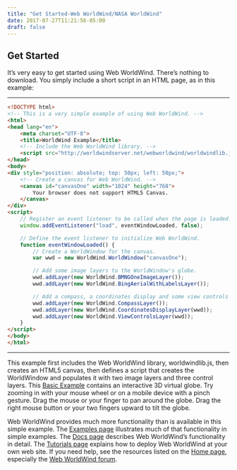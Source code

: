```yaml
---
title: "Get Started-Web WorldWind/NASA WorldWind"
date: 2017-07-27T11:21:56-05:00
draft: false
---
```


## Get Started

It’s very easy to get started using Web WorldWind. There’s nothing to download. You simply include a short script in an HTML page, as in this example:

---

```html
<!DOCTYPE html>
<!-- This is a very simple example of using Web WorldWind. -->
<html>
<head lang="en">
    <meta charset="UTF-8">
    <title>WorldWind Example</title>
    <!-- Include the Web WorldWind library. -->
    <script src="http://worldwindserver.net/webworldwind/worldwindlib.js" type="text/javascript"></script>
</head>
<body>
<div style="position: absolute; top: 50px; left: 50px;">
    <!-- Create a canvas for Web WorldWind. -->
    <canvas id="canvasOne" width="1024" height="768">
        Your browser does not support HTML5 Canvas.
    </canvas>
</div>
<script>
    // Register an event listener to be called when the page is loaded.
    window.addEventListener("load", eventWindowLoaded, false);

    // Define the event listener to initialize Web WorldWind.
    function eventWindowLoaded() {
        // Create a WorldWindow for the canvas.
        var wwd = new WorldWind.WorldWindow("canvasOne");

        // Add some image layers to the WorldWindow's globe.
        wwd.addLayer(new WorldWind.BMNGOneImageLayer());
        wwd.addLayer(new WorldWind.BingAerialWithLabelsLayer());

        // Add a compass, a coordinates display and some view controls to the WorldWindow.
        wwd.addLayer(new WorldWind.CompassLayer());
        wwd.addLayer(new WorldWind.CoordinatesDisplayLayer(wwd));
        wwd.addLayer(new WorldWind.ViewControlsLayer(wwd));
    }
</script>
</body>
</html>
```
---

This example first includes the Web WorldWind library, worldwindlib.js, then creates an HTML5 canvas, then defines a script that creates the WorldWindow and populates it with two image layers and three control layers. This <a href="http://worldwindserver.net/webworldwind/examples/SimplestExample.html" target="_blank">Basic Example</a> contains an interactive 3D virtual globe. Try zooming in with your mouse wheel or on a mobile device with a pinch gesture. Drag the mouse or your finger to pan around the globe. Drag the right mouse button or your two fingers upward to tilt the globe.

Web WorldWind provides much more functionality than is available in this simple example. The <a href="/web/examples">Examples page</a> illustrates much of that functionality in simple examples. The <a href="/web/docs">Docs page</a> describes Web WorldWind’s functionality in detail. The <a href="/web/tutorials">Tutorials page</a> explains how to deploy Web WorldWind at  your own web site. If you need help, see the resources listed on the <a href="https://nasaworldwind.github.io/">Home page</a>, especially the [Web WorldWind forum](https://forum.worldwindcentral.com/forum/web-world-wind/web-world-wind-help).